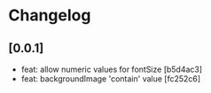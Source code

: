 # Changelog

## [0.0.1]

- feat: allow numeric values for fontSize [b5d4ac3]
- feat: backgroundImage 'contain' value [fc252c6]
